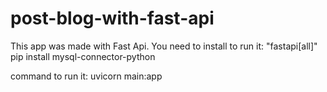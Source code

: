 # post-blog-with-fast-api
This app was made with Fast Api.
You need to install to run it:
"fastapi[all]"
pip install mysql-connector-python

command to run it:
uvicorn main:app 
